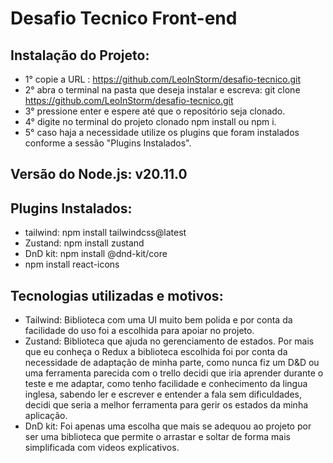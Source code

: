 # Desafio Tecnico Front-end

## Instalação do Projeto:

- 1° copie a URL : https://github.com/LeoInStorm/desafio-tecnico.git
- 2° abra o terminal na pasta que deseja instalar e escreva: git clone https://github.com/LeoInStorm/desafio-tecnico.git
- 3° pressione enter e espere até que o repositório seja clonado.
- 4° digite no terminal do projeto clonado npm install ou npm i.
- 5° caso haja a necessidade utilize os plugins que foram instalados conforme a sessão "Plugins Instalados".


## Versão do Node.js: v20.11.0

## Plugins Instalados: 
- tailwind: npm install tailwindcss@latest
- Zustand: npm install zustand
- DnD kit: npm install @dnd-kit/core
- npm install react-icons


## Tecnologias utilizadas e motivos:

- Tailwind: Biblioteca com uma UI muito bem polida e por conta da facilidade do uso foi a escolhida para apoiar no projeto.
- Zustand: Biblioteca que ajuda no gerenciamento de estados. Por mais que eu conheça o Redux a biblioteca escolhida foi por conta da necessidade de adaptação de minha parte,
como nunca fiz um D&D ou uma ferramenta parecida com o trello decidi que iria aprender durante o teste e me adaptar, como tenho facilidade e conhecimento da lingua inglesa, sabendo ler e escrever e entender a fala sem dificuldades, decidi que seria a melhor ferramenta para gerir os estados da minha aplicação.
- DnD kit: Foi apenas uma escolha que mais se adequou ao projeto por ser uma biblioteca que permite o arrastar e soltar de forma mais simplificada com videos explicativos.

